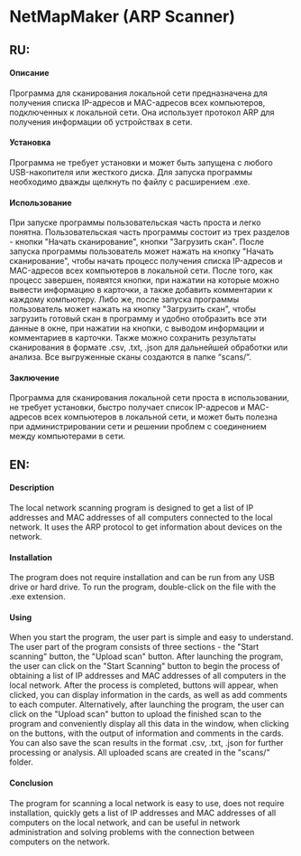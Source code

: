 # NetMapMaker (ARP Scanner)

## RU:

#### Описание
Программа для сканирования локальной сети предназначена для получения списка IP-адресов и MAC-адресов всех компьютеров, подключенных к локальной сети. Она использует протокол ARP для получения информации об устройствах в сети.

#### Установка
Программа не требует установки и может быть запущена с любого USB-накопителя или жесткого диска. Для запуска программы необходимо дважды щелкнуть по файлу с расширением .exe.

#### Использование
При запуске программы пользовательская часть проста и легко понятна. Пользовательская часть программы состоит из трех разделов - кнопки "Начать сканирование", кнопки "Загрузить скан".
После запуска программы пользователь может нажать на кнопку "Начать сканирование", чтобы начать процесс получения списка IP-адресов и MAC-адресов всех компьютеров в локальной сети. После того, как процесс завершен, появятся кнопки, при нажатии на которые можно вывести информацию в карточки, а также добавить комментарии к каждому компьютеру.
Либо же, после запуска программы пользователь может нажать на кнопку "Загрузить скан", чтобы загрузить готовый скан в программу и удобно отобразить все эти данные в окне, при нажатии на кнопки, с выводом информации и комментариев в карточки.
Также можно сохранить результаты сканирования в формате .csv, .txt, .json для дальнейшей обработки или анализа. Все выгруженные сканы создаются в папке “scans/”.

#### Заключение
Программа для сканирования локальной сети проста в использовании, не требует установки, быстро получает список IP-адресов и MAC-адресов всех компьютеров в локальной сети, и может быть полезна при администрировании сети и решении проблем с соединением между компьютерами в сети.

## EN:

#### Description
The local network scanning program is designed to get a list of IP addresses and MAC addresses of all computers connected to the local network. It uses the ARP protocol to get information about devices on the network.

#### Installation
The program does not require installation and can be run from any USB drive or hard drive. To run the program, double-click on the file with the .exe extension.

#### Using
When you start the program, the user part is simple and easy to understand. The user part of the program consists of three sections - the "Start scanning" button, the "Upload scan" button.
After launching the program, the user can click on the "Start Scanning" button to begin the process of obtaining a list of IP addresses and MAC addresses of all computers in the local network. After the process is completed, buttons will appear, when clicked, you can display information in the cards, as well as add comments to each computer.
Alternatively, after launching the program, the user can click on the "Upload scan" button to upload the finished scan to the program and conveniently display all this data in the window, when clicking on the buttons, with the output of information and comments in the cards.
You can also save the scan results in the format .csv, .txt, .json for further processing or analysis. All uploaded scans are created in the "scans/” folder.

#### Conclusion
The program for scanning a local network is easy to use, does not require installation, quickly gets a list of IP addresses and MAC addresses of all computers on the local network, and can be useful in network administration and solving problems with the connection between computers on the network.
